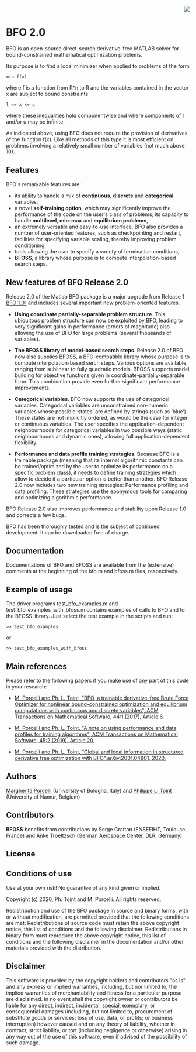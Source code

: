 <p align="right">
  <img src="http://web.math.unifi.it/users/porcelli/images/BFO_squared.png">
</p>

# BFO 2.0

BFO is an open-source direct-search derivative-free MATLAB solver for bound-constrained mathematical optimization problems.  

Its purpose is to find a local minimizer when applied to problems of the form

    min f(x) 

where f is a function from R^n to R and the variables contained in the vector x are subject to bound constraints 

    l <= x <= u 

where these inequalities hold componentwise and where components of l and/or u may be infinite.  


As indicated above, using BFO does not require the provision of derivatives of the function f(x). Like all methods of this type it is most efficient on problems involving a relatively small number of variables (not much above 10).

## Features

BFO's remarkable features are:

- its ability to handle a mix of **continuous**, **discrete** and **categorical** variables,
- a novel **self-training option**, which may significantly improve the performance of the code on the user's class of problems, its capacity to handle **multilevel**, **min-max** and **equilibrium problems**,
- an extremely versatile and easy-to-use interface.
 BFO also provides a number of user-oriented features, such as
 checkpointing and restart, facilities for specifying variable scaling, thereby improving problem conditioning,
- tools allowing the user to specify a variety of  termination conditions,
- **BFOSS**, a library whose purpose is to compute interpolation-based search steps.

## New features of BFO Release 2.0
Release 2.0 of the Matlab BFO package is a major upgrade from Release 1 [BFO 1.01](https://sites.google.com/site/bfocode/home]) and includes several important new problem-oriented features.

- **Using coordinate partially-separable problem structure**. This ubiquitous problem structure can now be exploited by BFO, leading to very significant gains in performance (orders of magnitude) also allowing the use of BFO for large problems (several thousands of variables).

- **The BFOSS library of model-based search steps**.
Release 2.0 of BFO now also supplies BFOSS, a BFO-compatible library whose purpose is to compute interpolation-based serch steps. Various options are available, ranging from sublinear to fully quadratic models. BFOSS supports model building for objective functions given
in coordinate-partially-separable form. This combination provide even further significant performance improvements.

- **Categorical variables**. BFO now supports the use of categorical variables. Categorical variables are unconstrained non-numeric variables whose possible ’states’ are
defined by strings (such as ’blue’). These states are not implicitly ordered, as would be the case for integer or continuous variables. The user specifies the application-dependent neighbourhoods for categorical variables in two possible ways (static neighbourhoods and dynamic ones), allowing full application-dependent flexibility.

- **Performance and data profile training strategies**. Because BFO is a trainable package (meaning that its internal algorithmic constants can be trained/optimized by the user to optimize its performance on a specific problem class), it needs to define training strategies which allow to decide if a particular option is better than another. BFO Release 2.0 now includes two new training strategies: Performance
profiling and data profiling. These strategies use the eponymous tools for comparing and optimizing algorithmic performance.

BFO Release 2.0 also improves performance and stability upon Release 1.0 and corrects a few bugs.

BFO has been thoroughly tested and is the subject of continued development.
It can be downloaded free of charge.

## Documentation

Documentations of BFO and BFOSS are available from the (extensive) comments at the
beginning of the bfo.m and bfoss.m files, respectively.

## Example of usage

The driver programs test_bfo_examples.m and test_bfo_examples_with_bfoss.m contains examples of calls to BFO and to
the BFOSS library. Just select the test example in the scripts and run:
```
>> test_bfo_examples
```
or 
```
>> test_bfo_examples_with_bfoss
```

## Main references

Please refer to the following papers if you make use of any part of this code in your research:

* [M. Porcelli and Ph. L. Toint,
"BFO, a trainable derivative-free Brute Force Optimizer for 
nonlinear bound-constrained optimization and equilibrium 
computations with continuous and discrete variables", ACM Transactions on Mathematical Software, 44:1 (2017), Article 6.](https://dl.acm.org/doi/10.1145/3085592)

* [M. Porcelli and Ph. L. Toint,
"A note on using performance and data profiles for training algorithms", ACM Transactions on Mathematical Software, 45:2 (2019), Article 20.](https://dl.acm.org/doi/10.1145/3310362)

* [M. Porcelli and Ph. L. Toint,
"Global and local information in structured derivative free
optimization with BFO",arXiv:2001.04801, 2020.](https://arxiv.org/abs/2001.04801)

## Authors 

[Margherita Porcelli](http://web.math.unifi.it/users/porcelli/) (University of Bologna, Italy) and [Philippe L. Toint](http://perso.fundp.ac.be/~phtoint/toint.html) (University of Namur, Belgium)

## Contributors 

**BFOSS** benefits from contributions by Serge Gratton (ENSEEIHT, Toulouse, France) and Anke Troeltzsch (German Aerospace Center, DLR, Germany).

## License

## Conditions of use
Use at your own risk! No guarantee of any kind given or implied.

Copyright (c) 2020, Ph. Toint and M. Porcelli. All rights reserved.

Redistribution and use of the BFO package in source and binary forms, with or without modification, are permitted provided that the following conditions are met:
Redistributions of source code must retain the above copyright notice, this list of conditions and the following disclaimer.
Redistributions in binary form must reproduce the above copyright notice, this list of conditions and the following disclaimer in the documentation and/or other materials provided with the distribution.

## Disclaimer 
This software is provided by the copyright holders and contributors "as is" and any express or implied warranties, including, but nor limited to, the implied warranties of merchantability and fitness for a particular purpose are disclaimed. In no event shall the copyright owner or contributors be liable for any direct, indirect, incidental, special, exemplary, or consequential damages (including, but not limited to, procurement of substitute goods or services; loss of use, data, or profits; or business interruption) however caused and on any theory of liability, whether in contract, strict liability, or tort (including negligence or otherwise) arising in any way out of the use of this software, even if advised of the possibility of such damage.  

